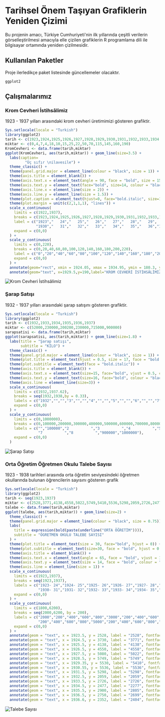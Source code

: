# Tarihsel Önem Taşıyan Grafiklerin Yeniden Çizimi

Bu projenin amacı, Türkiye Cumhuriyeti'nin ilk yıllarında çeşitli verilerin görselleştirilmesi amacıyla elle çizilen grafiklerin R programlama dili ile bilgisayar ortamında yeniden çizilmesidir. 

## Kullanılan Paketler

Proje ilerledikçe paket listesinde güncellemeler olacaktır.

```
ggplot2

```

## Çalışmalarımız

### Krom Cevheri İstihsâlimiz

1923 - 1937 yılları arasındaki krom cevheri üretimimizi gösteren grafiktir.

```R
Sys.setlocale(locale = "Turkish")
library(ggplot2)
tarih <- c(1923,1924,1925,1926,1927,1928,1929,1930,1931,1932,1933,1934,1935,1936,1937)
miktar <- c(0,4,7,4,18,10,15,25,22,50,70,115,145,160,190)
KromCevheri <- data.frame(tarih,miktar)
ggplot(KromCevheri, aes(tarih,miktar)) + geom_line(size=3.5) + 
  labs(caption=
         "Üç sıfır \nilavesile") +
  theme_classic() +
  theme(panel.grid.major = element_line(colour = "black", size = 1)) +
  theme(axis.title = element_blank()) +
  theme(axis.text.x = element_text(angle = 90, face = "bold", size = 15, vjust = 0.5, colour = "black")) +
  theme(axis.text.y = element_text(face="bold", size=14, colour = "black")) +
  theme(axis.line.x = element_line(size = 2)) +
  theme(axis.line.y = element_line(size = 1.5)) +
  theme(plot.caption = element_text(hjust=0, face="bold.italic", size=13)) +
  theme(plot.margin = unit(c(2,1,1,1), "lines")) +
  scale_x_continuous(
    limits = c(1922,1937),
    breaks = c(1923,1924,1925,1926,1927,1928,1929,1930,1931,1932,1933,1934,1935,1936,1937),
    label = c("1923","   24","   25","   26","   27","   28","   29",
              "1930","   31","   32","   33","   34","   35","   36","1937"),
    expand = c(0,0)
  ) +
  scale_y_continuous(
    limits = c(0,220),
    breaks = c(0,20,40,60,80,100,120,140,160,180,200,220),
    label = c("0","20","40","60","80","100","120","140","160","180","200","TON"),
    expand = c(0,0)
  ) +
  annotate(geom="rect", xmin = 1924.05, xmax = 1934.95, ymin = 180.3, ymax = 199.8, fill = "white" ) +
  annotate(geom="text", x=1929.5,y=190,label="KROM CEVHERİ İSTİHSÂLİMİZ", size= 9.3, fontface="italic")
```

![Krom Cevheri İstihsâlimiz](https://github.com/samirnoff/Rbitirme/tree/master/Graph/KromCevheri.jpeg)

### Şarap Satışı

1932 - 1937 yılları arasındaki şarap satışını gösteren grafiktir.

```R
Sys.setlocale(locale = "Turkish")
library(ggplot2)
tarih <- c(1932,1933,1934,1935,1936,1937)
miktar <- c(52000,230000,200200,230000,715000,900000)
sarapsatisi <- data.frame(tarih,miktar)
ggplot(sarapsatisi, aes(tarih,miktar)) + geom_line(size=1.8) +
  labs(title = "Şarap satışı",
       subtitle = "KİLO") +
  theme_classic() +
  theme(panel.grid.major = element_line(colour = "black", size = 1)) +
  theme(plot.title = element_text(hjust = 0.5, size = 17, face = "bold.italic")) +
  theme(plot.subtitle = element_text(face = "bold.italic")) +
  theme(axis.title = element_blank()) +
  theme(axis.text.x = element_text(size=15, face="bold", vjust = 0.5, colour = "black")) +
  theme(axis.text.y = element_text(size=16, face="bold", colour = "black")) +
  theme(axis.line = element_line(size=3)) +
  scale_x_continuous(
    limits = c(1932,1937.62),
    breaks = seq(1932,1938,by = 0.33),
    labels = c("1932","","","3","","","4","","","5","","","6","","","7","","",""),
    expand = c(0,0)
  ) +
  scale_y_continuous(
    limits = c(0,1000000),
    breaks = c(0,100000,200000,300000,400000,500000,600000,700000,800000,900000,1000000),
    labels = c("","100000","2          ","3          ","4          ","5          ","6          ",
               "7          ","8          ","900000","1000000"),
    expand = c(0,0)
  )
```
![Şarap Satışı](https://github.com/samirnoff/Rbitirme/tree/master/Graph/SarapSatisi.jpeg)

### Orta Öğretim Öğretmen Okulu Talebe Sayısı

1923 - 1938 tarihleri arasında orta öğretim seviyesindeki öğretmen okullarında bulunan öğrencilerin sayısını gösteren grafik

```R
Sys.setlocale(locale = "Turkish")
library(ggplot2)
tarih <- seq(1923,1937)
miktar <- c(2528,3771,4138,4558,5022,5749,5410,5536,5298,2059,2726,2477,2805,2699,2404)
talebe <- data.frame(tarih,miktar)
ggplot(talebe, aes(tarih,miktar)) + geom_line(size=2) +
  theme_classic() +
  theme(panel.grid.major = element_line(colour = "black", size = 0.75)) +
  labs(
    title = expression(bold(paste(underline("ORTA ÖĞRETİM")))),
    subtitle = "ÖGRETMEN OKULU TALEBE SAYISI"
  ) +
  theme(plot.title = element_text(size = 30, face="bold", hjust = 0)) +
  theme(plot.subtitle = element_text(size=30, face = "bold", hjust = 0.5)) +
  theme(axis.title = element_blank()) +
  theme(axis.text.x = element_text(angle = 65, face = "bold", vjust = 1, hjust = 1.15, size = 10, colour = "black")) +
  theme(axis.text.y = element_text(size = 14, face = "bold", colour = "black")) +
  theme(axis.line = element_line(size = 1)) + 
  scale_x_continuous(
    limits = c(1923,1937),
    breaks = seq(1923,1937),
    labels = c("1923- 24","1924- 25","1925- 26","1926- 27","1927- 28","1928- 29","1929- 30",
               "1930- 31","1931- 32","1932- 33","1933- 34","1934- 35","1935- 36","1936- 37","1937- 38"),
    expand = c(0,0)
  ) +
  scale_y_continuous(
    limits = c(1800,6200),
    breaks = seq(2000,6200, by = 200),
    labels = c("2000","200","400","600","800","3000","200","400","600","800","4000",
               "200","400","600","800","5000","200","400","600","800","6000",""),
    expand = c(0,0)
  ) +
  annotate(geom = "text", x = 1923.5, y = 2528, label = "2528", fontface = "bold") +
  annotate(geom = "text", x = 1924.5, y = 3730, label = "3771", fontface = "bold") +
  annotate(geom = "text", x = 1925.5, y = 4138, label = "4138", fontface = "bold") +
  annotate(geom = "text", x = 1926.5, y = 4550, label = "4558", fontface = "bold") +
  annotate(geom = "text", x = 1927.5, y = 5080, label = "5022", fontface = "bold") +
  annotate(geom = "text", x = 1928.5, y = 5749, label = "5749", fontface = "bold") +
  annotate(geom = "text", x = 1929.35, y = 5530, label = "5410", fontface = "bold", angle = 20, size = 3.7) +
  annotate(geom = "text", x = 1930.55, y = 5536, label = "5536", fontface = "bold") +
  annotate(geom = "text", x = 1931.5, y = 5298, label = "5298", fontface = "bold") +
  annotate(geom = "text", x = 1932.5, y = 2059, label = "2059", fontface = "bold") +
  annotate(geom = "text", x = 1933.5, y = 2726, label = "2726", fontface = "bold") +
  annotate(geom = "text", x = 1934.5, y = 2477, label = "2277", fontface = "bold") +
  annotate(geom = "text", x = 1935.5, y = 2900, label = "2805", fontface = "bold") +
  annotate(geom = "text", x = 1936.5, y = 2750, label = "2699", fontface = "bold") +
  annotate(geom = "text", x = 1936.6, y = 2352, label = "2404", fontface = "bold")
  ```
  
  ![Talebe Sayısı](https://github.com/samirnoff/Rbitirme/tree/master/Graph/TalebeSayisi.jpeg)
